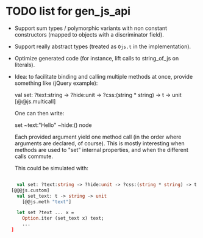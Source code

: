 TODO list for gen_js_api
========================



- Support sum types / polymorphic variants with non constant constructors
  (mapped to objects with a discriminator field).


- Support really abstract types (treated as `Ojs.t` in the implementation).

- Optimize generated code (for instance, lift calls to string_of_js on
  literals).

- Idea: to facilitate binding and calling multiple methods at once,
  provide something like (jQuery example):

    val set: ?text:string -> ?hide:unit -> ?css:(string * string) -> t -> unit
     [@@js.multicall]


  One can then write:

     set
       ~text:"Hello"
       ~hide:()
       node

  Each provided argument yield one method call (in the order where
  arguments are declared, of course).  This is mostly interesting when
  methods are used to "set" internal properties, and when the different
  calls commute.

  This could be simulated with:

```ocaml

    val set: ?text:string -> ?hide:unit -> ?css:(string * string) -> t -> unit
  [@@@js.custom]
    val set_text: t -> string -> unit
      [@@js.meth "text"]

    let set ?text ... x =
      Option.iter (set_text x) text;
      ...
  ]
```
